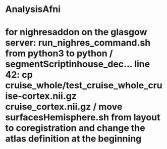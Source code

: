 # AnalysisAfni

# for nighresaddon on the glasgow server: run_nighres_command.sh from python3 to python / segmentScriptinhouse_dec... line 42: cp cruise_whole/test_cruise_whole_cruise-cortex.nii.gz cruise_cortex.nii.gz / move surfacesHemisphere.sh from layout to coregistration and change the atlas definition at the beginning

